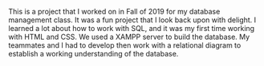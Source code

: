This is a project that I worked on in Fall of 2019 for my database management class. It was a fun project that I look back upon with delight.
I learned a lot about how to work with SQL, and it was my first time working with HTML and CSS. We used a XAMPP server to build the database.
My teammates and I had to develop then work with a relational diagram to establish a working understanding of the database. 
